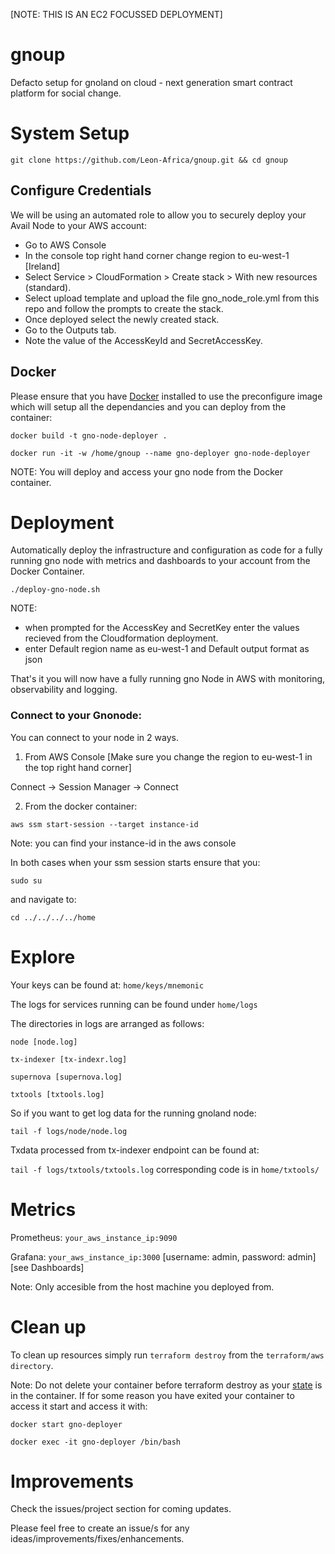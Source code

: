 [NOTE: THIS IS AN EC2 FOCUSSED DEPLOYMENT]

# gnoup

Defacto setup for gnoland on cloud - next generation smart contract platform for social change.

# System Setup

````git clone https://github.com/Leon-Africa/gnoup.git && cd gnoup````

## Configure Credentials
We will be using an automated role to allow you to securely deploy your Avail Node to your AWS account:

- Go to AWS Console
- In the console top right hand corner change region to eu-west-1 [Ireland]
- Select Service > CloudFormation > Create stack > With new resources (standard).
- Select upload template and upload the file gno_node_role.yml from this repo and follow the prompts to create the stack.
- Once deployed select the newly created stack.
- Go to the Outputs tab.
- Note the value of the AccessKeyId and SecretAccessKey.

## Docker

Please ensure that you have [Docker](https://www.docker.com/products/docker-desktop/) installed to use the preconfigure image which will setup all the dependancies and you can deploy from the container:


````docker build -t gno-node-deployer .````

````docker run -it -w /home/gnoup --name gno-deployer gno-node-deployer```` 

NOTE: You will deploy and access your gno node from the Docker container.

# Deployment

Automatically deploy the infrastructure and configuration as code for a fully running gno node with metrics and dashboards to your account from the Docker Container.

````./deploy-gno-node.sh````

NOTE:

- when prompted for the AccessKey and SecretKey enter the values recieved from the Cloudformation deployment.
- enter Default region name as eu-west-1 and Default output format as json

That's it you will now have a fully running gno Node in AWS with monitoring, observability and logging.


### Connect to your Gnonode:

You can connect to your node in 2 ways.

1. From AWS Console [Make sure you change the region to eu-west-1 in the top right hand corner]

Connect -> Session Manager -> Connect

2. From the docker container:

````aws ssm start-session --target instance-id````

Note: you can find your instance-id in the aws console

In both cases when your ssm session starts ensure that you:

````sudo su````

and navigate to:

````cd ../../../../home````

# Explore

Your keys can be found at: ````home/keys/mnemonic````

The logs for services running can be found under ````home/logs````

The directories in logs are arranged as follows:

````node [node.log]````

````tx-indexer [tx-indexr.log]````

````supernova [supernova.log]````

````txtools [txtools.log]````

So if you want to get log data for the running gnoland node: 

````tail -f logs/node/node.log````

Txdata processed from tx-indexer endpoint can be found at: 

````tail -f logs/txtools/txtools.log````  corresponding code is in ````home/txtools/````

# Metrics

Prometheus:  ````your_aws_instance_ip:9090````

Grafana: ````your_aws_instance_ip:3000```` [username: admin, password: admin] [see Dashboards]

Note: Only accesible from the host machine you deployed from. 

# Clean up

To clean up resources simply run ````terraform destroy```` from the ````terraform/aws directory````.

Note: Do not delete your container before terraform destroy as your [state](https://developer.hashicorp.com/terraform/language/state) is in the container. If for some reason you have exited your container to access it start and access it with:

````docker start gno-deployer````

````docker exec -it gno-deployer /bin/bash````

# Improvements
Check the issues/project section for coming updates. 

Please feel free to create an issue/s for any ideas/improvements/fixes/enhancements. 
